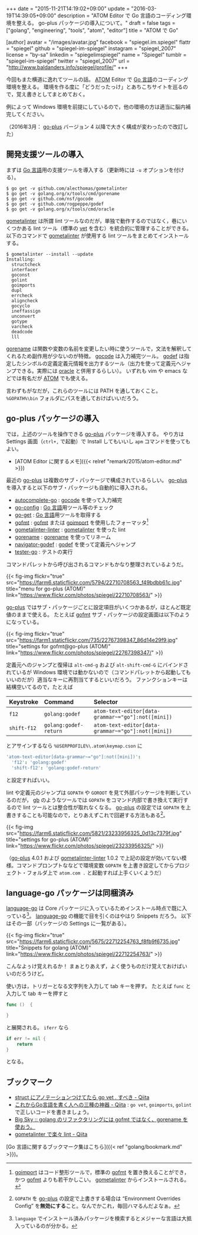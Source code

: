 +++
date = "2015-11-21T14:19:02+09:00"
update = "2016-03-19T14:39:05+09:00"
description = "ATOM Editor で Go 言語のコーディング環境を整える。 go-plus パッケージの導入について。"
draft = false
tags = ["golang", "engineering", "tools", "atom", "editor"]
title = "ATOM で Go"

[author]
  avatar = "/images/avatar.jpg"
  facebook = "spiegel.im.spiegel"
  flattr = "spiegel"
  github = "spiegel-im-spiegel"
  instagram = "spiegel_2007"
  license = "by-sa"
  linkedin = "spiegelimspiegel"
  name = "Spiegel"
  tumblr = "spiegel-im-spiegel"
  twitter = "spiegel_2007"
  url = "http://www.baldanders.info/spiegel/profile/"
+++

今回もまた横道に逸れてツールの話。
[ATOM] Editor で [Go 言語]のコーディング環境を整える。
環境を作る度に「どうだったっけ」とあちこちサイトを巡るので，覚え書きとしてまとめておく。

例によって Windows 環境を前提にしているので，他の環境の方は適当に脳内補完してください。

（2016年3月： [go-plus] バージョン 4 以降で大きく構成が変わったので改訂した）

## 開発支援ツールの導入

まずは [Go 言語]用の支援ツールを導入する（更新時には `-u` オプションを付ける）。

```text
$ go get -v github.com/alecthomas/gometalinter
$ go get -v golang.org/x/tools/cmd/gorename
$ go get -v github.com/nsf/gocode
$ go get -v github.com/rogpeppe/godef
$ go get -v golang.org/x/tools/cmd/oracle
```

[gometalinter] は所謂 lint ツールなのだが，単独で動作するのではなく，巷にいくつかある lint ツール（標準の [vet] を含む）を統合的に管理することができる。
以下のコマンドで [gometalinter] が使用する lint ツールをまとめてインストールする。

```text
$ gometalinter --install --update
Installing:
  structcheck
  interfacer
  goconst
  golint
  goimports
  dupl
  errcheck
  aligncheck
  gocyclo
  ineffassign
  unconvert
  gotype
  varcheck
  deadcode
  lll
```

[gorename] は関数や変数の名前を変更したい時に使うツールで，文法を解釈してくれるため副作用が少ないのが特徴。
[gocode] は入力補完ツール。
[godef] は指定したシンボルの定義定義元情報を出力するツール（出力を使って定義元へジャンプできる。実際には [oracle] と併用するらしい）。
いずれも vim や emacs などでは有名だが [ATOM] でも使える。

言わずもがなだが，これらのツールには PATH を通しておくこと。
`%GOPATH%\bin` フォルダにパスを通しておけばいいだろう。

## go-plus パッケージの導入

では，上述のツールを操作できる [go-plus] パッケージを導入する。
やり方は Settings 画面（`ctrl+,` で起動）で Install してもいいし `apm` コマンドを使ってもよい。

- [ATOM Editor に関するメモ]({{< relref "remark/2015/atom-editor.md" >}})

最近の [go-plus] は複数のサブ・パッケージで構成されているらしい。
[go-plus] を導入すると以下のサブ・パッケージも自動的に導入される。

- [autocomplete-go](https://atom.io/packages/autocomplete-go) : [gocode] を使って入力補完
- [go-config](https://atom.io/packages/go-config) : [Go 言語]用ツール等のチェック
- [go-get](https://atom.io/packages/go-get) : [Go 言語]用ツールを取得する
- [gofmt](https://atom.io/packages/gofmt) : [gofmt] または [goimport] を使用したフォーマッタ[^gf]
- [gometalinter-linter](https://atom.io/packages/gometalinter-linter) : [gometalinter] を使った lint
- [gorename](https://atom.io/packages/gorename) : [gorename] を使ってリネーム
- [navigator-godef](https://atom.io/packages/navigator-godef) : [godef] を使って定義元へジャンプ
- [tester-go](https://atom.io/packages/tester-go) : テストの実行

[^gf]: [goimport] はコード整形ツールで，標準の [gofmt] を置き換えることができ，かつ [gofmt] よりも若干かしこい。 [gometalinter] からインストールされる。

コマンドパレットから呼び出されるコマンドもかなり整理されているようだ。

{{< fig-img flickr="true" src="https://farm6.staticflickr.com/5794/22710708563_f49bdbb61c.jpg" title="menu for go-plus (ATOM)" link="https://www.flickr.com/photos/spiegel/22710708563/" >}}

[go-plus] ではサブ・パッケージごとに設定項目がいくつかあるが，ほとんど既定値のままで使える。
たとえば [gofmt](https://atom.io/packages/gofmt) サブ・パッケージの設定画面は以下のようになっている。

{{< fig-img flickr="true" src="https://farm1.staticflickr.com/735/22767398347_86d14e29f9.jpg" title="settings for gofmt@go-plus (ATOM)" link="https://www.flickr.com/photos/spiegel/22767398347/" >}}

定義元へのジャンプと復帰は `alt-cmd-g` および `alt-shift-cmd-G` にバインドされているが Windows 環境では動かないので（コマンドパレットから起動してもいいのだが）適当なキーに再割当てするといいだろう。
ファンクションキーは結構空いてるので，たとえば

| Keystroke   | Command               | Selector |
|:------------|:----------------------|:---------|
| `f12`       | `golang:godef`        | `atom-text-editor[data-grammar~="go"]:not([mini])` |
| `shift-f12` | `golang:godef-return` | `atom-text-editor[data-grammar~="go"]:not([mini])` |

とアサインするなら `%USERPROFILE%\.atom\keymap.cson` に

```cson
'atom-text-editor[data-grammar~="go"]:not([mini])':
  'f12': 'golang:godef'
  'shift-f12': 'golang:godef-return'
```

と設定すればいい。

lint や定義元のジャンプは `GOPATH` や `GOROOT` を見て外部パッケージを判断しているのだが， [gb] のようなツールでは `GOPATH` をコマンド内部で書き換えて実行するので lint ツールとは整合性が取れなくなる。
[go-plus] の設定では `GOPATH` を上書きすることも可能なので，とりあえずこれで回避する方法もある[^a]。

[^a]: `GOPATH` を [go-plus] の設定で上書きする場合は “Environment Overrides Config” を**無効にする**こと。なんでかこれ，毎回ハマるんだよなぁ。

{{< fig-img src="https://farm6.staticflickr.com/5821/23233956325_0d13c7379f.jpg" title="settings for go-plus (ATOM)" link="https://www.flickr.com/photos/spiegel/23233956325/" >}}

（[go-plus] 4.0.1 および [gometalinter-linter](https://atom.io/packages/gometalinter-linter) 1.0.2 で上記の設定が効いてない模様。コマンドプロンプトななどで環境変数 `GOPATH` を上書き設定してからプロジェクト・フォルダ上で `atom.com .` と起動すれば上手くいくようだ）

## language-go パッケージは同梱済み

[language-go] は Core パッケージに入っているためインストール時点で既に入っている[^b]。
[language-go] の機能で目を引くのはやはり Snippets だろう。
以下はその一部（パッケージの Settings に一覧がある）。

{{< fig-img flickr="true" src="https://farm6.staticflickr.com/5675/22712254763_f8fb9f6735.jpg" title="Snippets for golang (ATOM)" link="https://www.flickr.com/photos/spiegel/22712254763/" >}}

こんなよぅけ覚えれるか！ まぁとりあえず，よく使うものだけ覚えておけばいいのだろうけど。

[^b]: `language` でインストール済みパッケージを検索するとメジャーな言語は大抵入っているのが分かる。

使い方は，トリガーとなる文字列を入力して tab キーを押す。
たとえば `func` と入力して tab キーを押すと

```go
func ()  {

}
```

と展開される。
`iferr` なら

```go
if err != nil {
    return
}
```

となる。

## ブックマーク

- [struct にアノテーションつけてたら go vet . すべき - Qiita](http://qiita.com/amanoiverse/items/fcd25db64f341ad2471f)
- [これからGo言語を書く人への三種の神器 - Qiita](http://qiita.com/osamingo/items/d5ec42fb8587d857310a) : `go vet`, `goimports`, `golint` で正しいコードを書きましょう。
- [Big Sky :: golang のリファクタリングには gofmt ではなく、gorename を使おう。](http://mattn.kaoriya.net/software/lang/go/20150113141338.htm)
- [gometalinter で楽々 lint - Qiita](http://qiita.com/spiegel-im-spiegel/items/238f6f0ee27bdf1de2a0)

[Go 言語に関するブックマーク集はこちら]({{< ref "golang/bookmark.md" >}})。

[Go 言語]: https://golang.org/ "The Go Programming Language"
[ATOM]: https://atom.io/ "Atom"
[golint]: https://github.com/golang/lint "golang/lint"
[vet]: https://golang.org/cmd/vet/ "vet - The Go Programming Language"
[gometalinter]: https://github.com/alecthomas/gometalinter "alecthomas/gometalinter: Concurrently run Go lint tools and normalise their output"
[goimport]: https://godoc.org/golang.org/x/tools/cmd/goimports "goimports - GoDoc"
[gofmt]: https://golang.org/cmd/gofmt/ "gofmt - The Go Programming Language"
[gorename]: https://godoc.org/golang.org/x/tools/cmd/gorename "gorename - GoDoc"
[gocode]: https://github.com/nsf/gocode "nsf/gocode"
[godef]: https://github.com/rogpeppe/godef "rogpeppe/godef"
[oracle]: https://godoc.org/golang.org/x/tools/cmd/oracle "oracle - GoDoc"
[go-plus]: https://atom.io/packages/go-plus "go-plus"
[gb]: http://getgb.io/ "gb - A project based build tool for Go"
[language-go]: https://atom.io/packages/language-go "language-go"
[go-find-references]: https://atom.io/packages/go-find-references "go-find-references"